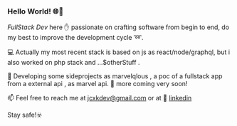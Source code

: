 ### Hello World! :globe_with_meridians:👋
*FullStack Dev* here :raised_hand: passionate on crafting software from begin to end, do my best to improve the development cycle :loop:. 

💻 Actually my most recent stack is based on js as react/node/graphql, but i also worked on php stack and ...$otherStuff .

🔭 Developing some sideprojects as marvelqlous , a poc of a fullstack app from a external api , as marvel api.
🚀 more coming very soon!

📫 Feel free to reach me at jcxkdev@gmail.com or at :briefcase: [linkedin](https://www.linkedin.com/in/jcxk) 

Stay safe!☣️ 

<!--
**jcxk/jcxk** is a ✨ _special_ ✨ repository because its `README.md` (this file) appears on your GitHub profile.

Here are some ideas to get you started:

- 🔭 I’m currently working on ...
- 🌱 I’m currently learning ...
- 👯 I’m looking to collaborate on ...
- 🤔 I’m looking for help with ...
- 💬 Ask me about ...
- 📫 How to reach me: ...
- 😄 Pronouns: ...
- ⚡ Fun fact: ...
-->
